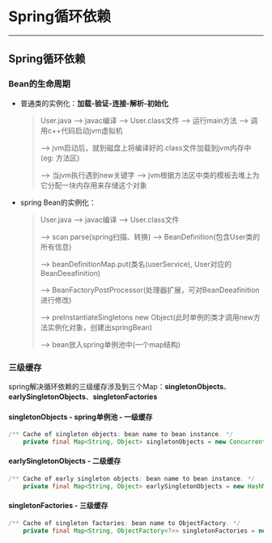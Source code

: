 # Spring循环依赖

---

## Spring循环依赖

### Bean的生命周期

- 普通类的实例化：**加载-验证-连接-解析-初始化**

  > User.java --> javac编译 --> User.class文件 --> 运行main方法 --> 调用c++代码启动jvm虚拟机 
  >
  > --> jvm启动后，就到磁盘上将编译好的.class文件加载到jvm内存中(eg: 方法区) 
  >
  > --> 当jvm执行遇到new关键字 --> jvm根据方法区中类的模板去堆上为它分配一块内存用来存储这个对象

- spring Bean的实例化：

  > User.java --> javac编译 --> User.class文件 
  >
  > --> scan parse(spring扫描、转换) --> BeanDefinition(包含User类的所有信息)
  >
  > --> beanDefinitionMap.put(类名(userService), User对应的BeanDeeafinition)  
  >
  > -->  BeanFactoryPostProcessor(处理器扩展，可对BeanDeeafinition进行修改)
  >
  > --> preInstantiateSingletons  new Object(此时单例的类才调用new方法实例化对象，创建出springBean)
  >
  > --> bean放入spring单例池中(一个map结构)

### 三级缓存

spring解决循环依赖的三级缓存涉及到三个Map：**singletonObjects**、**earlySingletonObjects**、**singletonFactories**

#### singletonObjects  -  spring单例池  -  一级缓存

~~~ java
/** Cache of singleton objects: bean name to bean instance. */
	private final Map<String, Object> singletonObjects = new ConcurrentHashMap<>(256);
~~~

#### earlySingletonObjects  -  二级缓存

~~~ java
/** Cache of early singleton objects: bean name to bean instance. */
	private final Map<String, Object> earlySingletonObjects = new HashMap<>(16);
~~~

#### singletonFactories  -  三级缓存

~~~ java
/** Cache of singleton factories: bean name to ObjectFactory. */
	private final Map<String, ObjectFactory<?>> singletonFactories = new HashMap<>(16);
~~~
